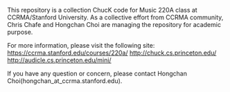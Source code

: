 This repository is a collection ChucK code for Music 220A class at CCRMA/Stanford University. As a collective effort from CCRMA community, Chris Chafe and Hongchan Choi are managing the repository for academic purpose.

For more information, please visit the following site:
https://ccrma.stanford.edu/courses/220a/
http://chuck.cs.princeton.edu/
http://audicle.cs.princeton.edu/mini/

If you have any question or concern, please contact Hongchan Choi(hongchan_at_ccrma.stanford.edu).